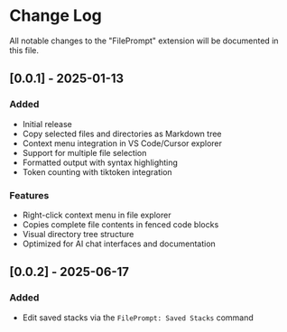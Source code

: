 # Change Log

All notable changes to the "FilePrompt" extension will be documented in this file.

## [0.0.1] - 2025-01-13

### Added
- Initial release
- Copy selected files and directories as Markdown tree
- Context menu integration in VS Code/Cursor explorer
- Support for multiple file selection
- Formatted output with syntax highlighting
- Token counting with tiktoken integration

### Features
- Right-click context menu in file explorer
- Copies complete file contents in fenced code blocks
- Visual directory tree structure
- Optimized for AI chat interfaces and documentation

## [0.0.2] - 2025-06-17
### Added
- Edit saved stacks via the `FilePrompt: Saved Stacks` command
